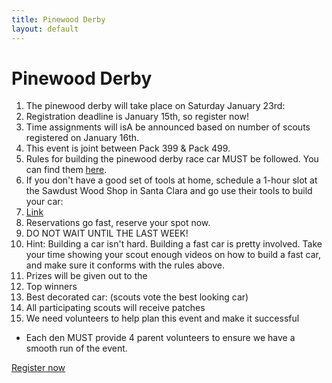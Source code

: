 ```yaml
---
title: Pinewood Derby
layout: default
---
```


# Pinewood Derby

1. The pinewood derby will take place on Saturday January 23rd:
  1. Registration deadline is January 15th, so register now!
  2. Time assignments will isA be announced based on number of scouts registered on January 16th.
  3. This event is joint between Pack 399 & Pack 499.
2. Rules for building the pinewood derby race car MUST be followed. You can find them [here](https://drive.google.com/file/d/0B6uRpLrmhg_XUWxuNUZQT0IwdDA/view?usp=sharing).
3. If you don't have a good set of tools at home, schedule a 1-hour slot at the Sawdust Wood Shop in Santa Clara and go use their tools to build your car:
  1. [Link](http://www.sawdustshop.com/scouts_schedule.asp)
  2. Reservations go fast, reserve your spot now.
  3. DO NOT WAIT UNTIL THE LAST WEEK!
4. Hint: Building a car isn't hard. Building a fast car is pretty involved. Take your time showing your scout enough videos on how to build a fast car, and make sure it conforms with the rules above.
5. Prizes will be given out to the
  1. Top winners
  2. Best decorated car: (scouts vote the best looking car)
  3. All participating scouts will receive patches
6. We need volunteers to help plan this event and make it successful
  - Each den MUST provide 4 parent volunteers to ensure we have a smooth run of the event.

<a class="btn btn-primary btn-lg" target="_blank" href="http://goo.gl/forms/7jBgrOZsV9" role="button">Register now</a>
